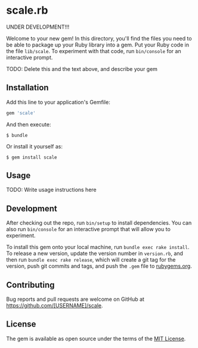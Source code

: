 # scale.rb

UNDER DEVELOPMENT!!!

Welcome to your new gem! In this directory, you'll find the files you need to be able to package up your Ruby library into a gem. Put your Ruby code in the file `lib/scale`. To experiment with that code, run `bin/console` for an interactive prompt.

TODO: Delete this and the text above, and describe your gem

## Installation

Add this line to your application's Gemfile:

```ruby
gem 'scale'
```

And then execute:

    $ bundle

Or install it yourself as:

    $ gem install scale

## Usage

TODO: Write usage instructions here

## Development

After checking out the repo, run `bin/setup` to install dependencies. You can also run `bin/console` for an interactive prompt that will allow you to experiment.

To install this gem onto your local machine, run `bundle exec rake install`. To release a new version, update the version number in `version.rb`, and then run `bundle exec rake release`, which will create a git tag for the version, push git commits and tags, and push the `.gem` file to [rubygems.org](https://rubygems.org).

## Contributing

Bug reports and pull requests are welcome on GitHub at https://github.com/[USERNAME]/scale.

## License

The gem is available as open source under the terms of the [MIT License](https://opensource.org/licenses/MIT).

